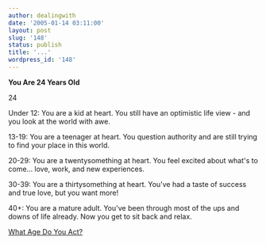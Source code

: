 ```yaml
---
author: dealingwith
date: '2005-01-14 03:11:00'
layout: post
slug: '148'
status: publish
title: '...'
wordpress_id: '148'
---
```


**You Are 24 Years Old**


24


Under 12: You are a kid at heart. You still have an optimistic life view - and
you look at the world with awe.

13-19: You are a teenager at heart. You question authority and are still
trying to find your place in this world.

20-29: You are a twentysomething at heart. You feel excited about what's to
come... love, work, and new experiences.

30-39: You are a thirtysomething at heart. You've had a taste of success and
true love, but you want more!

40+: You are a mature adult. You've been through most of the ups and downs of
life already. Now you get to sit back and relax.


[What Age Do You Act?][1]

   [1]: http://www.blogthings.com/whatagequiz/


